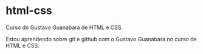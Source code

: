 # html-css
Curso do Gustavo Guanabara de HTML e CSS.

Estou aprendendo sobre git e github com o Gustavo Guanabara no curso de HTML e CSS.